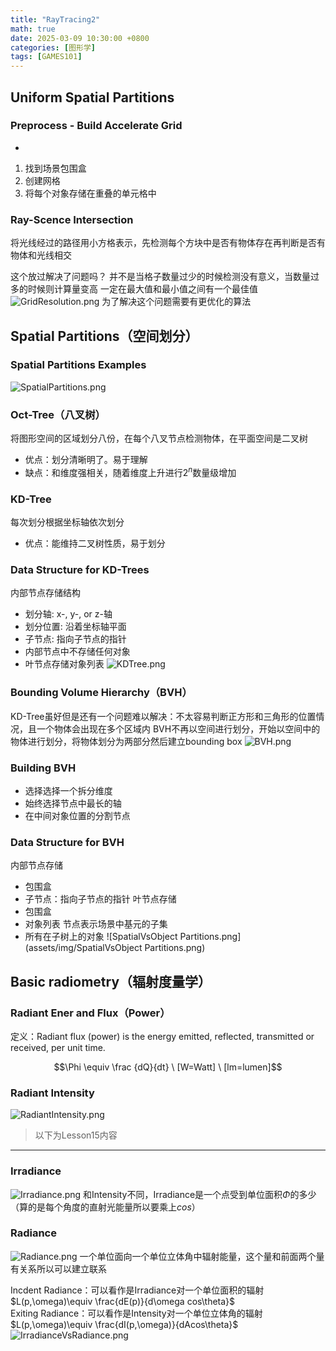 ```yaml
---
title: "RayTracing2"
math: true
date: 2025-03-09 10:30:00 +0800
categories: [图形学]
tags: [GAMES101]
---
```

## Uniform Spatial Partitions

### Preprocess - Build Accelerate Grid
-
1. 找到场景包围盒
2. 创建网格
3. 将每个对象存储在重叠的单元格中

### Ray-Scence Intersection

将光线经过的路径用小方格表示，先检测每个方块中是否有物体存在再判断是否有物体和光线相交

这个放过解决了问题吗？
并不是当格子数量过少的时候检测没有意义，当数量过多的时候则计算量变高
一定在最大值和最小值之间有一个最佳值
![GridResolution.png](assets/img/GridResolution.png)
为了解决这个问题需要有更优化的算法

## Spatial Partitions（空间划分）

### Spatial Partitions Examples

![SpatialPartitions.png](assets/img/SpatialPartitions.png)
### Oct-Tree（八叉树）

将图形空间的区域划分八份，在每个八叉节点检测物体，在平面空间是二叉树
 - 优点：划分清晰明了。易于理解
 - 缺点：和维度强相关，随着维度上升进行$2^n$数量级增加

### KD-Tree

每次划分根据坐标轴依次划分
 - 优点：能维持二叉树性质，易于划分
### Data Structure for KD-Trees

内部节点存储结构
- 划分轴: x-, y-, or z-轴
- 划分位置: 沿着坐标轴平面
- 子节点: 指向子节点的指针
- 内部节点中不存储任何对象
- 叶节点存储对象列表
![KDTree.png](assets/img/KDTree.png)

### Bounding Volume Hierarchy（BVH）

KD-Tree虽好但是还有一个问题难以解决：不太容易判断正方形和三角形的位置情况，且一个物体会出现在多个区域内
BVH不再以空间进行划分，开始以空间中的物体进行划分，将物体划分为两部分然后建立bounding box
![BVH.png](assets/img/BVH.png)
### Building BVH

- 选择选择一个拆分维度
- 始终选择节点中最长的轴
- 在中间对象位置的分割节点

### Data Structure for BVH

内部节点存储
- 包围盒
- 子节点：指向子节点的指针
叶节点存储
- 包围盒
- 对象列表
节点表示场景中基元的子集
- 所有在子树上的对象
![SpatialVsObject Partitions.png](assets/img/SpatialVsObject Partitions.png)

## Basic radiometry（辐射度量学）

### Radiant Ener and Flux（Power）

定义：Radiant flux (power) is the energy emitted, reflected, transmitted or received, per unit time.

$$\Phi \equiv \frac {dQ}{dt} \ [W=Watt] \ [lm=lumen]$$
### Radiant Intensity

![RadiantIntensity.png](assets/img/RadiantIntensity.png)
> 以下为Lesson15内容

---

### Irradiance

![Irradiance.png](assets/img/Irradiance.png)
和Intensity不同，Irradiance是一个点受到单位面积$\Phi$的多少（算的是每个角度的直射光能量所以要乘上$cos$）

### Radiance

![Radiance.png](assets/img/Radiance.png)
一个单位面向一个单位立体角中辐射能量，这个量和前面两个量有关系所以可以建立联系

Incdent Radiance：可以看作是Irradiance对一个单位面积的辐射$L(p,\omega)\equiv \frac{dE(p)}{d\omega cos\theta}$  
Exiting Radiance：可以看作是Intensity对一个单位立体角的辐射$L(p,\omega)\equiv \frac{dI(p,\omega)}{dAcos\theta}$  
![IrradianceVsRadiance.png](assets/img/IrradianceVsRadiance.png)
